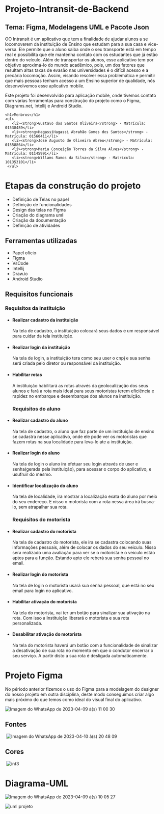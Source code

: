 
<!DOCTYPE html>
<head>
<head>
    <h1>Projeto-Intransit-de-Backend</h1>
    <h2>Tema: Figma, Modelagens UML e Pacote Json </h2>
    <p>OO Intransit é um aplicativo que tem a finalidade de ajudar alunos a se locomoverem da instituição de Ensino que estudam para a sua casa e vice-versa. Ele permite que o aluno saiba onde o seu transporte está em tempo real e possibilita que ele mantenha contato com os estudantes que já estão dentro do veículo. Além de transportar os alunos, esse aplicativo tem por objetivo aproximá-lo do mundo acadêmico, pois, um dos fatores que resultam altas taxas de evasão nas universidades é o difícil acesso e a precária locomoção. Assim, visando resolver essa problemática e permitir que mais pessoas tenham acesso a um Ensino superior de qualidade, nós desenvolvemos esse aplicativo mobile.</p>
</head>
<body>
    <p>Este projeto foi desenvolvido para aplicação mobile, onde tivemos contato com várias ferramentas para 
        construção do projeto como o Figma, Diagrams.net, Intellij e Android Studio.</p>

    <h1>Menbros</h1>
    <ul>
       <li><strong>Gustavo dos Santos Oliveira</strong> - Matrícula: 01538489</li>
       <li><strong>HagassiHagassi Abrahão Gomes dos Santos</strong> - Matrícula: 01560411</li>
       <li><strong>José Augusto de Oliveira Abreu</strong> - Matrícula: 01558864</li>
       <li><strong>Maria Conceição Torres da Silva Alves</strong> - Matrícula: 01145991</li>
       <li><strong>Willams Ramos da Silva</strong> - Matrícula: 101353101</li>
     </ul>

<h1>Etapas da construção do projeto</h1>
 <ul>
            <li>Definição de Telas no papel</li>
            <li>Definição de funcionalidades</li>
            <li>Design das telas no Figma</li>
            <li>Criação do diagrama uml</li>
            <li>Criação da documentação</li>
            <li>Definição de atividades</li>
        </ul>
        
<h2>Ferramentas utilizadas</h2>
 <ul>
            <li>Papel oficio</li>
            <li>Figma</li>
            <li>VsCode</li>
            <li>Intellij</li>
            <li>Draw.io</li>
            <li>Android Studio</li>
        </ul>
<h2>Requisitos funcionais</h2>
<h3>Requisitos da instituição</h3>
  <ul>
  <li><h4> Realizar cadastro da instituição</h4></li>
  <p> Na tela de cadastro, a instituição colocará seus dados e um responsável para cuidar da tela instituição.</p>
  <li><h4> Realizar login da instituição</h4></li>
  <p> Na tela de login, a instituição tera como seu user o cnpj e sua senha será criada pelo diretor ou responsável da instituição.</p>
  <li><h4> Habilitar rotas</h4></li>
  <p> A instituição habilitará as rotas através da geolocalização dos seus alunos e fará a rota mais ideal para seus motoristas terem eficiência e rapidez no embarque e desembarque dos alunos na instituição.</p>
<h3>Requisitos do aluno</h3>
  <li><h4> Realizar cadastro do aluno</h4></li>
  <p> Na tela de cadastro, o aluno que faz parte de um instituição de ensino se cadastra nesse aplicativo, onde ele pode ver os motoristas que fazem rotas na sua localidade para leva-lo ate a instituição.</p>
  <li><h4> Realizar login do aluno </h4></li>
  <p> Na tela de login o aluno ira efetuar seu login através de user e senha(gerada pela instituição), para acessar o corpo do aplicativo, e usufruir do mesmo.</p>
  <li><h4> Identificar localização do aluno</h4></li>
  <p> Na tela de localidade, ira mostrar a localização exata do aluno por meio do seu endereço. E nisso o motorista com a rota nessa área irá busca-lo, sem atrapalhar sua rota.</p>
<h3>Requisitos do motorista</h3>
  <li><h4> Realizar cadastro do motorista</h4></li>
  <p> Na tela de cadastro do motorista, ele ira se cadastra colocando suas informações pessoais, além de colocar os dados do seu veiculo. Nisso sera realizado uma avaliação para ver se o motorista e o veiculo estão aptos para a função. Estando apto ele reberá sua senha pessoal no email.</p>
  <li><h4> Realizar login do motorista</h4></li>
  <p> Na tela de login o motorista usará sua senha pessoal, que está no seu email para login no aplicativo.</p>
  <li><h4> Habilitar ativação do motorista</h4></li>
  <p> Na tela do motorista, vai ter um botão para sinalizar sua ativação na rota. Com isso a Instituição liberará o motorista e sua rota personalizada.</p>
  <li><h4> Desabilitar ativação do motorista</h4></li>
   <p> Na tela do motorista haverá um botão com a funcionalidade de sinalizar a desativação de sua rota no momento em que o condutor encerrar o seu serviço. A partir     disto a sua rota é desligada automaticamente.</p>
 </ul>
  
<h1>Projeto Figma</h1>
<p>No périodo anterior fizemos o uso do Figma para a modelagem do designer do nosso projeto em outra disciplína, deste modo conseguimos criar algo mais próximo do que temos como ideal do visual final do aplicativo.</p>

<img>![Imagem do WhatsApp de 2023-04-09 à(s) 11 00 30](https://user-images.githubusercontent.com/111431438/230777143-a4277f4c-afa3-49d6-9fdf-731d3fc7eb5c.jpg)</img>


<h2>Fontes</h2>
    
  <img> ![Imagem do WhatsApp de 2023-04-10 à(s) 20 48 09](https://user-images.githubusercontent.com/111431438/231021729-11145c8a-68af-484a-9d29-3d25d6045ba0.jpg)
    </img>


 <h2>Cores</h2>
 
  <img> ![int3](https://user-images.githubusercontent.com/113267971/231018284-897755cc-230d-4e5a-b209-d5fbc28e5bb8.png)
</img>
  
  <h1>Diagrama-UML</h1>
  
<img>![Imagem do WhatsApp de 2023-04-09 à(s) 10 05 27](https://user-images.githubusercontent.com/111431438/230778319-2a177a41-a2bf-4ebd-80be-5fcfda2d4c6c.jpg)
</img>

<img>![uml projeto](https://user-images.githubusercontent.com/111474763/231047755-0a8e4e5a-7c79-440d-8a04-f598cab92fd1.png)</img>

</body>
</html>
